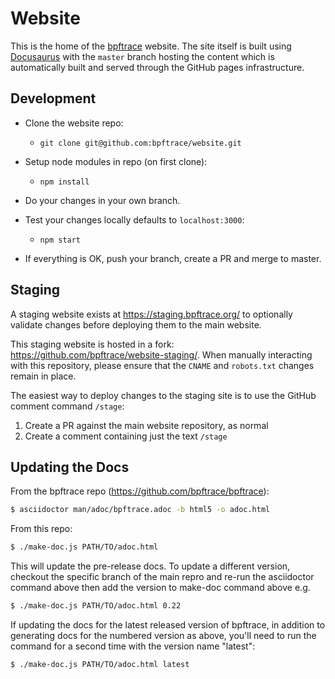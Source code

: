 # Website

This is the home of the [bpftrace](https://bpftrace.org) website. The site itself is built using [Docusaurus](https://docusaurus.io/) with the `master` branch hosting the content which is automatically built and served through the GitHub pages infrastructure.

## Development

- Clone the website repo:
	- `git clone git@github.com:bpftrace/website.git`

- Setup node modules in repo (on first clone):
	- `npm install`

- Do your changes in your own branch.

- Test your changes locally defaults to `localhost:3000`:
	- `npm start`

- If everything is OK, push your branch, create a PR and merge to master.

## Staging

A staging website exists at https://staging.bpftrace.org/ to optionally validate changes before deploying them to the main website.

This staging website is hosted in a fork: https://github.com/bpftrace/website-staging/. When manually interacting with this repository, please ensure that the `CNAME` and `robots.txt` changes remain in place.

The easiest way to deploy changes to the staging site is to use the GitHub comment command `/stage`:
1. Create a PR against the main website repository, as normal
2. Create a comment containing just the text `/stage`

## Updating the Docs

From the bpftrace repo (https://github.com/bpftrace/bpftrace):
```bash
$ asciidoctor man/adoc/bpftrace.adoc -b html5 -o adoc.html
```

From this repo:
```bash
$ ./make-doc.js PATH/TO/adoc.html
```

This will update the pre-release docs. To update a different version,
checkout the specific branch of the main repro and re-run the asciidoctor
command above then add the version to make-doc command above e.g.

```bash
$ ./make-doc.js PATH/TO/adoc.html 0.22
```

If updating the docs for the latest released version of bpftrace, in addition to
generating docs for the numbered version as above, you'll need to run the
command for a second time with the version name "latest":
```bash
$ ./make-doc.js PATH/TO/adoc.html latest
```
